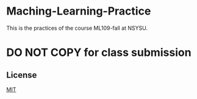 # Maching-Learning-Practice
This is the practices of the course ML109-fall at NSYSU.
# DO NOT COPY for class submission
## License
[MIT](https://choosealicense.com/licenses/mit/)
